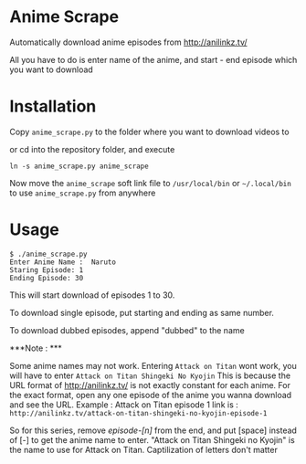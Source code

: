 Anime Scrape
==============

Automatically download anime episodes from http://anilinkz.tv/

All you have to do is enter name of the anime, and start - end episode which you want to download

Installation
=============

Copy `anime_scrape.py` to the folder where you want to download videos to

or cd into the repository folder, and execute

    ln -s anime_scrape.py anime_scrape

Now move the `anime_scrape` soft link file to `/usr/local/bin` or `~/.local/bin` to use `anime_scrape.py` from anywhere

Usage
======

    $ ./anime_scrape.py
    Enter Anime Name :  Naruto
    Staring Episode: 1
    Ending Episode: 30

This will start download of episodes 1 to 30.

To download single episode, put starting and ending as same number.

To download dubbed episodes, append "dubbed" to the name

***Note : ***

Some anime names may not work. Entering `Attack on Titan` wont work, you will have to enter `Attack on Titan Shingeki No Kyojin`
This is because the URL format of http://anilinkz.tv/ is not exactly constant for each anime.
For the exact format, open any one episode of the anime you wanna download and see the URL.
Example : Attack on Titan episode 1 link is : `http://anilinkz.tv/attack-on-titan-shingeki-no-kyojin-episode-1`

So for this series, remove *episode-[n]* from the end, and put [space] instead of [-] to get the anime name to enter.
"Attack on Titan Shingeki no Kyojin" is the name to use for Attack on Titan.
Captilization of letters don't matter
